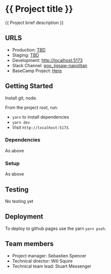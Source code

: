 # {{ Project title }}

{{ Project brief description }}

## URLS

* Production: [TBD](TBD)
* Staging: [TBD](TBD)
* Development: [http://localhost:5173](localhost:5173)
* Slack Channel: [goo_jigsaw-napolitan](goo_jigsaw-napolitan)
* BaseCamp Project: [Here](https://psycle.basecamphq.com/projects/15338682-nap001-we-the-people-microsite/log)

## Getting Started

Install git, node.

From the project root, run:

* `yarn` to install dependencies
* `yarn dev`
* Visit `http://localhost:5173`.

### Dependencies

As above

### Setup

As above

## Testing

No testing yet

## Deployment

To deploy to github pages use the yarn `yarn push`.

## Team members

* Project manager: Sebastien Spencer
* Technical director: Will Squire
* Technical team lead: Stuart Messenger
